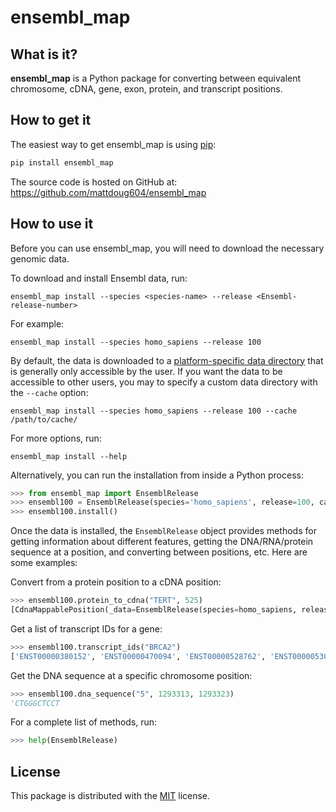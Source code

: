 # ensembl_map

## What is it?

**ensembl_map** is a Python package for converting between equivalent chromosome, cDNA, gene, exon, protein, and transcript positions.

## How to get it

The easiest way to get ensembl_map is using [pip](https://pip.pypa.io/en/latest/quickstart.html):

```sh
pip install ensembl_map
```

The source code is hosted on GitHub at: <https://github.com/mattdoug604/ensembl_map>

## How to use it

Before you can use ensembl_map, you will need to download the necessary genomic data. 

To download and install Ensembl data, run:

```shell
ensembl_map install --species <species-name> --release <Ensembl-release-number>
```

For example:

```shell
ensembl_map install --species homo_sapiens --release 100
```

By default, the data is downloaded to a [platform-specific data directory](https://pypi.org/project/appdirs/) that is generally only accessible by the user. If you want the data to be accessible to other users, you may to specify a custom data directory with the `--cache` option:

```shell
ensembl_map install --species homo_sapiens --release 100 --cache /path/to/cache/
```

For more options, run:

```shell
ensembl_map install --help
```

Alternatively, you can run the installation from inside a Python process:

```python
>>> from ensembl_map import EnsemblRelease
>>> ensembl100 = EnsemblRelease(species='homo_sapiens', release=100, cache_dir="/path/to/cache/")
>>> ensembl100.install()
```

Once the data is installed, the `EnsemblRelease` object provides methods for getting information about different features, getting the DNA/RNA/protein sequence at a position, and converting between positions, etc. Here are some examples:

Convert from a protein position to a cDNA position:

```python
>>> ensembl100.protein_to_cdna("TERT", 525)
[CdnaMappablePosition(_data=EnsemblRelease(species=homo_sapiens, release=100), contig_id='5', start=1573, end=1575, strand='-', gene_id='ENSG00000164362', gene_name='TERT', transcript_id='ENST00000310581', transcript_name='TERT-201', protein_id='ENSP00000309572'), CdnaMappablePosition(_data=EnsemblRelease(species=homo_sapiens, release=100), contig_id='5', start=1573, end=1575, strand='-', gene_id='ENSG00000164362', gene_name='TERT', transcript_id='ENST00000334602', transcript_name='TERT-202', protein_id='ENSP00000334346'), CdnaMappablePosition(_data=EnsemblRelease(species=homo_sapiens, release=100), contig_id='5', start=1573, end=1575, strand='-', gene_id='ENSG00000164362', gene_name='TERT', transcript_id='ENST00000460137', transcript_name='TERT-203', protein_id='ENSP00000425003'), CdnaMappablePosition(_data=EnsemblRelease(species=homo_sapiens, release=100), contig_id='5', start=1573, end=1575, strand='-', gene_id='ENSG00000164362', gene_name='TERT', transcript_id='ENST00000656021', transcript_name='TERT-206', protein_id='ENSP00000499759')]
```

Get a list of transcript IDs for a gene:

```python
>>> ensembl100.transcript_ids("BRCA2")
['ENST00000380152', 'ENST00000470094', 'ENST00000528762', 'ENST00000530893', 'ENST00000533776', 'ENST00000544455', 'ENST00000614259', 'ENST00000665585', 'ENST00000666593', 'ENST00000670614', 'ENST00000671466']
```

Get the DNA sequence at a specific chromosome position:

```python
>>> ensembl100.dna_sequence("5", 1293313, 1293323) 
'CTGGGCTCCT
```

For a complete list of methods, run:

```python
>>> help(EnsemblRelease)
```

## License

This package is distributed with the [MIT](LICENSE) license.

